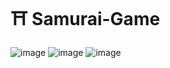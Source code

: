 # ⛩️ Samurai-Game
![image](https://github.com/MrVester/Samurai-Game/assets/71410796/6a4b7315-cae6-4655-beea-1893346f957b)
![image](https://github.com/MrVester/Samurai-Game/assets/71410796/c085ffcc-debc-4665-81ee-bbb00cffd172)
![image](https://github.com/MrVester/Samurai-Game/assets/71410796/464226e0-5488-4320-8745-f4bd996877a7)
